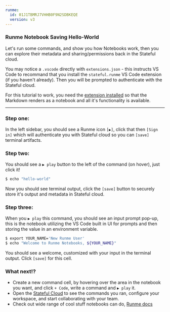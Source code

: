 ```yaml
---
runme:
  id: 01J1TBMRJ7VHHB0F9N2SDBKEQE
  version: v3
---
```


### Runme Notebook Saving Hello-World

Let's run some commands, and show you how Notebooks work, then you can explore their metadata and sharing/permissions back in the Stateful cloud.

You may notice a `.vscode` directly with `extensions.json` - this instructs VS Code to recommand that you install the `stateful.runme` VS Code extension (if you haven't already). Then you will be prompted to authenticate with the Stateful cloud.

For this tutorial to work, you need the [extension installed](https://marketplace.visualstudio.com/items?itemName=stateful.runme) so that the Markdown renders as a notebook and all it's functionality is available.

---

### Step one:

In the left sidebar, you should see a Runme icon `[▶️]`, click that then `[Sign in]` which will authenticate you with Stateful cloud so you can `[save]` terminal artifacts.

### Step two:

You should see a `▶️ play` button to the left of the command (on hover), just click it!

```sh {"id":"01J1TBTVH2HPJNW6SXTTW70RMS","name":"step1-echo-command"}
$ echo "hello-world"
```

Now you should see terminal output, click the `[save]` button to securely store it's output and metadata in Stateful cloud.

### Step three:

When you `▶️ play` this command, you should see an input prompt pop-up, this is the notebook utilizing the VS Code built in UI for prompts and then storing the value in an environment variable.

```sh {"id":"01J1TCBTA6K6BQ2K1P0FFFGDDF","name":"step2-input-command"}
$ export YOUR_NAME='New Runme User'
$ echo "Welcome to Runme Notebooks, ${YOUR_NAME}"
```

You should see a welcome, customized with your input in the terminal output. Click `[save]` for this cell.

### What next!?

- Create a new command cell, by hovering over the area in the notebook you want, and click `+ Code`, write a command and `▶️ play` it.
- Open the [Stateful Cloud](https://cloud.stateful.com) to see the commands you ran, configure your workspace, and start collaborating with your team.
- Check out wide range of cool stuff notebooks can do, [Runme docs](https://runme.dev)
